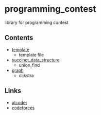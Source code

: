 # programming_contest
library for programming contest

## Contents
 - [template](template/)
	- template file
 - [succinct_data_structure](succinct_data_structure/)
	- union_find
 - [graph](graph/)
 	- dijkstra

## Links
 - [atcoder](https://beta.atcoder.jp/users/fumiphys)
 - [codeforces](http://codeforces.com/profile/fumiphys)
